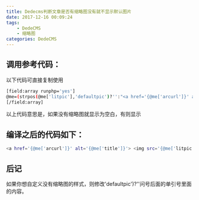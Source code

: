 ```yaml
---
title: Dedecms判断文章是否有缩略图没有就不显示默认图片
date: 2017-12-16 00:09:24
tags: 
	- DedeCMS
	- 缩略图
categories: DedeCMS
---
```

## 调用参考代码：
以下代码可直接复制使用
``` bash
[field:array runphp='yes']  
@me=(strpos(@me['litpic'],'defaultpic')?'':"<a href='{@me['arcurl']}' alt='{@me['title']}'><img src='{@me['litpic']}' alt='{@me['title']}'/></a>");  
[/field:array]
```
 
以上代码意思是，如果没有缩略图就显示为空白，有则显示
## 编译之后的代码如下：
``` bash
<a href='{@me['arcurl']}' alt='{@me['title']}'> <img src='{@me['litpic']}' alt='{@me['title']}'/></a>
```
## 后记
如果你想自定义没有缩略图的样式，则修改'defaultpic')?''问号后面的单引号里面的内容。
